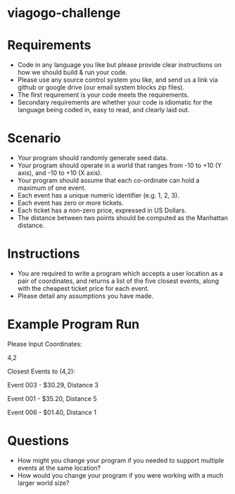 # viagogo-challenge
# Requirements
* Code in any language you like but please provide clear instructions on how we
should build & run your code.
* Please use any source control system you like, and send us a link via github or google
drive (our email system blocks zip files).
* The first requirement is your code meets the requirements.
* Secondary requirements are whether your code is idiomatic for the language being
coded in, easy to read, and clearly laid out.
# Scenario
* Your program should randomly generate seed data.
* Your program should operate in a world that ranges from -10 to +10 (Y axis), and -10
to +10 (X axis).
* Your program should assume that each co-ordinate can hold a maximum of one
event.
* Each event has a unique numeric identifier (e.g. 1, 2, 3).
* Each event has zero or more tickets.
* Each ticket has a non-zero price, expressed in US Dollars.
* The distance between two points should be computed as the Manhattan distance.
# Instructions
* You are required to write a program which accepts a user location as a pair of coordinates, and returns a list of the five closest events, along with the cheapest ticket
price for each event.
* Please detail any assumptions you have made.

# Example Program Run
Please Input Coordinates:

 4,2

Closest Events to (4,2):

Event 003 - $30.29, Distance 3

Event 001 - $35.20, Distance 5

Event 006 - $01.40, Distance 1

# Questions

* How might you change your program if you needed to support multiple events at the
same location?
* How would you change your program if you were working with a much larger world
size?
